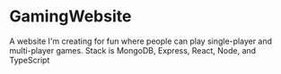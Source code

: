 # GamingWebsite
A website I'm creating for fun where people can play single-player and multi-player games. Stack is MongoDB, Express, React, Node, and TypeScript
